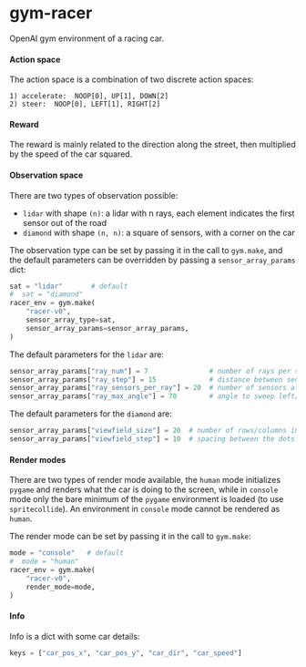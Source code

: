 # gym-racer

OpenAI gym environment of a racing car.

#### Action space

The action space is a combination of two discrete action spaces:

```
1) accelerate:  NOOP[0], UP[1], DOWN[2]
2) steer:  NOOP[0], LEFT[1], RIGHT[2]
```

#### Reward

The reward is mainly related to the direction along the street, then multiplied by the speed of the car squared.

#### Observation space

There are two types of observation possible:
* `lidar` with shape `(n)`: a lidar with n rays, each element indicates the first sensor out of the road
* `diamond` with shape `(n, n)`: a square of sensors, with a corner on the car

The observation type can be set by passing it in the call to `gym.make`, and the default parameters can be overridden by passing a `sensor_array_params` dict:

```python
sat = "lidar"       # default
#  sat = "diamond"
racer_env = gym.make(
    "racer-v0",
    sensor_array_type=sat,
    sensor_array_params=sensor_array_params,
)
```

The default parameters for the `lidar` are:

```python
sensor_array_params["ray_num"] = 7               # number of rays per side
sensor_array_params["ray_step"] = 15             # distance between sensors along a ray
sensor_array_params["ray_sensors_per_ray"] = 20  # number of sensors along a ray
sensor_array_params["ray_max_angle"] = 70        # angle to sweep left/right
```

The default parameters for the `diamond` are:

```python
sensor_array_params["viewfield_size"] = 20  # number of rows/columns in the sensor
sensor_array_params["viewfield_step"] = 10  # spacing between the dots
```

#### Render modes

There are two types of render mode available,
the `human` mode initializes `pygame` and renders what the car is doing to the screen,
while in `console` mode only the bare minimum of the `pygame` environment is loaded (to use `spritecollide`).
An environment in `console` mode cannot be rendered as `human`.

The render mode can be set by passing it in the call to `gym.make`:

```python
mode = "console"   # default
#  mode = "human"
racer_env = gym.make(
    "racer-v0",
    render_mode=mode,
)
```

#### Info
Info is a dict with some car details:

```python
keys = ["car_pos_x", "car_pos_y", "car_dir", "car_speed"]
```

